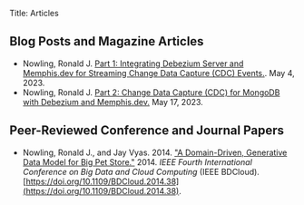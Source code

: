 Title: Articles

## Blog Posts and Magazine Articles

* Nowling, Ronald J. [Part 1: Integrating Debezium Server and Memphis.dev for Streaming Change Data Capture (CDC) Events.](https://medium.com/memphis-dev/memphis-dev-part-1-integrating-debezium-server-and-memphis-dev-3fc91d420024). May 4, 2023.
* Nowling, Ronald J. [Part 2: Change Data Capture (CDC) for MongoDB with Debezium and Memphis.dev.](https://medium.com/p/b7aa1ed81a2c) May 17, 2023.

## Peer-Reviewed Conference and Journal Papers
* Nowling, Ronald J., and Jay Vyas. 2014. ["A Domain-Driven, Generative Data Model for Big Pet Store."](https://ieeexplore.ieee.org/abstract/document/7034765) 2014. _IEEE Fourth International Conference on Big Data and Cloud Computing_ (IEEE BDCloud). [https://doi.org/10.1109/BDCloud.2014.38](https://doi.org/10.1109/BDCloud.2014.38).

